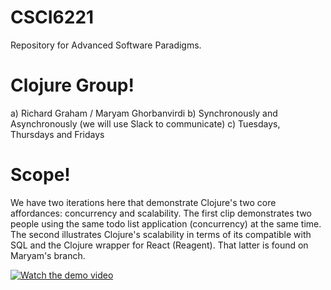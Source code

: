 # CSCI6221
Repository for Advanced Software Paradigms.

# Clojure Group!
a) Richard Graham / Maryam Ghorbanvirdi
b) Synchronously and Asynchronously (we will use Slack to communicate)
c) Tuesdays, Thursdays and Fridays

# Scope!
We have two iterations here that demonstrate Clojure's two core affordances: concurrency and scalability. The first clip demonstrates two people using the same todo list application (concurrency) at the same time. The second illustrates Clojure's scalability in terms of its compatible with SQL and the Clojure wrapper for React (Reagent). That latter is found on Maryam's branch.

[![Watch the demo video](https://blog.janetacarr.com/content/images/size/w1200/2023/01/carbon-14-.png)](https://youtu.be/oYIwmiEiu7M)
